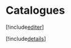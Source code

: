 # Catalogues

[!include[editer](catalogues.editer.autogen.md)]

[!include[details](catalogues.details.autogen.md)]





































































































